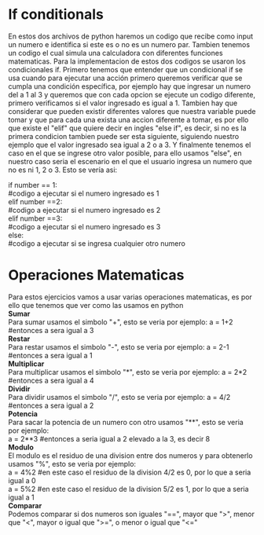 <h1>If conditionals</h1>
En estos dos archivos de python haremos un codigo que recibe como input un numero e identifica si este es o no es un numero par. Tambien tenemos un codigo el cual simula una calculadora con diferentes funciones matematicas. Para la implementacion de estos dos codigos se usaron los condicionales if. Primero tenemos que entender que un condicional if se usa cuando para ejecutar una acción primero queremos verificar que se cumpla una condición específica, por ejemplo hay que ingresar un numero del a 1 al 3 y queremos que con cada opcion se ejecute un codigo diferente, primero verificamos si el valor ingresado es igual a 1. Tambien hay que considerar que pueden existir diferentes valores que nuestra variable puede tomar y que para cada una exista una accion diferente a tomar, es por ello que existe el "elif" que quiere decir en ingles "else if", es decir, si no es la primera condicion tambien puede ser esta siguiente, siguiendo nuestro ejemplo que el valor ingresado sea igual a 2 o a 3. Y finalmente tenemos el caso en el que se ingrese otro valor posible, para ello usamos "else", en nuestro caso seria el escenario en el que el usuario ingresa un numero que no es ni 1, 2 o 3.  Esto se vería asi:<br>

if number == 1:<br>
    #codigo a ejecutar si el numero ingresado es 1<br>
elif number ==2:<br>
    #codigo a ejecutar si el numero ingresado es 2<br>
elif number ==3:<br>
    #codigo a ejecutar si el numero ingresado es 3<br>
else:<br>
    #codigo a ejecutar si se ingresa cualquier otro numero<br>

<h1>Operaciones Matematicas</h1>
Para estos ejercicios vamos a usar varias operaciones matematicas, es por ello que tenemos que ver como las usamos en python<br>
<b>Sumar</b><br>
Para sumar usamos el simbolo "+", esto se veria por ejemplo: a = 1+2 #entonces a sera igual a 3<br>
<b>Restar</b><br>
Para restar usamos el simbolo "-", esto se veria por ejemplo: a = 2-1 #entonces a sera igual a 1<br>
<b>Multiplicar</b><br>
Para multiplicar usamos el simbolo "*", esto se veria por ejemplo: a = 2*2 #entonces a sera igual a 4<br>
<b>Dividir</b><br>
Para dividir usamos el simbolo "/", esto se veria por ejemplo: a = 4/2 #entonces a sera igual a 2<br>
<b>Potencia</b><br>
Para sacar la potencia de un numero con otro usamos "**", esto se veria por ejemplo: <br>a = 2**3 #entonces a seria igual a 2 elevado a la 3, es decir 8<br>
<b>Modulo</b><br>
El modulo es el residuo de una division entre dos numeros y para obtenerlo usamos "%", esto se veria por ejemplo:<br>
a = 4%2 #en este caso el residuo de la division 4/2 es 0, por lo que a seria igual a 0<br>
a = 5%2 #en este caso el residuo de la division 5/2 es 1, por lo que a seria igual a 1<br>
<b>Comparar</b><br>
Podemos comparar si dos numeros son iguales "==", mayor que ">", menor que "<", mayor o igual que ">=", o menor o igual que "<="